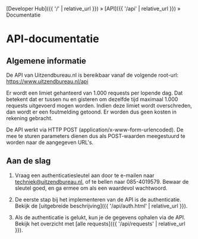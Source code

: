 ---
---

[Developer Hub]({{ '/' | relative_url }}) &raquo; [API]({{ '/api' | relative_url }}) &raquo; Documentatie

# API-documentatie

## Algemene informatie

De API van Uitzendbureau.nl is bereikbaar vanaf de volgende root-url: https://www.uitzendbureau.nl/api

Er wordt een limiet gehanteerd van 1.000 requests per lopende dag. Dat betekent dat er tussen nu en gisteren om dezelfde tijd maximaal 1.000 requests
uitgevoerd mogen worden. Indien deze limiet wordt overschreden, dan wordt er een foutmelding getoond. Er worden dus geen kosten in rekening gebracht.

De API werkt via HTTP POST (application/x-www-form-urlencoded).
De mee te sturen parameters dienen dus als POST-waarden meegestuurd te worden naar de aangegeven URL&#39;s.

## Aan de slag

1. Vraag een authenticatiesleutel aan door te e-mailen naar
[techniek@uitzendbureau.nl](mailto:techniek@uitzendbureau.nl?subject=DeveloperHub%3A%20Aanvraag%20authenticatiesleutel%20API), of te bellen naar 085-4019579.
Bewaar de sleutel goed, en ga ermee om als een waardevol wachtwoord.

2. De eerste stap bij het implementeren van de API is de authenticatie. Bekijk de [uitgebreide beschrijving]({{ '/api/auth.html' | relative_url }}).

3. Als de authenticatie is gelukt, kun je de gegevens ophalen via de API. Bekijk het overzicht met [alle requests]({{ '/api/requests' | relative_url }}).
